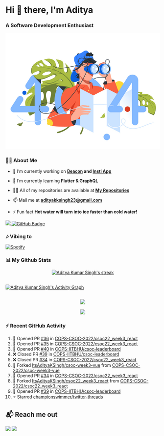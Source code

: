 <h1 align="left"> Hi 👋 there, I'm Aditya</h1>
<!-- <p align="center">
    
[![Typing SVG](https://readme-typing-svg.herokuapp.com?color=%2336BCF7&size=40&center=true&lines=Hi+There!;I'm+Aditya)](https://git.io/typing-svg)
    
</p> -->
<h3 align="left">A Software Development Enthusiast</h3>
<img src="./aditya-home.jpg" />

### 🙋‍♂️ About Me

- 🔭 I’m currently working on **[Beacon](https://github.com/CCExtractor/beacon) and [Insti App](https://github.com/IIT-BHU-InstiApp/IIT-BHU-app)**

- 🌱 I’m currently learning **Flutter & GraphQL**

- 👨‍💻 All of my repositories are available at **[My Repositories](https://github.com/ItsAdityaKSingh?tab=repositories)**

- 📫 Mail me at **adityakksingh23@gmail.com**

- ⚡ Fun fact **Hot water will turn into ice faster than cold water!**


<p align="left">
<a href="https://github.com/ItsAdityaKSingh/github-profile-views-counter">
    <img src="https://komarev.com/ghpvc/?username=itsadityaksingh">
</a> <a href="https://github.com/itsadityaksingh?tab=followers"><img src="https://img.shields.io/github/followers/itsadityaksingh?label=Followers&style=social" alt="GitHub Badge"></a>
</p>
  
### 🎶 Vibing to
[![Spotify](https://spotify-live.vercel.app/api/spotify)](https://open.spotify.com/artist/6VuMaDnrHyPL1p4EHjYLi7?si=3cl_3ZkyRLWj-AUGzT867g)

### 📊 My Github Stats
<!-- [![𝚝𝚛𝚘𝚙𝚑𝚢](https://github-profile-trophy.vercel.app/?username=ItsAdityaKSingh&column=8&margin-w=15&margin-h=15&no-bg=true&no-frame=true&theme=juicyfresh)](https://github.com/ItsAdityaKSingh)

<p align="center">
  <a>
    <img height="150" width="150" src="https://github.com/JayantGoel001/JayantGoel001/blob/master/PNG/left.png">
    <img align="center" src="https://github-readme-streak-stats.herokuapp.com/?user=ItsAdityaKSingh&theme=dark&hide_border=true"/>
    <img height="150" width="150" src="https://github.com/JayantGoel001/JayantGoel001/blob/master/PNG/right.png">
  </a>
</p> -->

<p align="center">
    <a href="https://github.com/SubhamRaoniar28/github-readme-streak-stats">
        <img title="🔥 Get streak stats for your profile at git.io/streak-stats" alt="Aditya Kumar Singh's streak" src="https://github-readme-streak-stats.herokuapp.com/?user=ItsAdityaKSingh&theme=highcontrast&hide_border=true&background=0D1117"/>
    </a>
</p>



<br/>
<a href="https://github.com/kailash360/github-readme-activity-graph"><img alt="Aditya Kumar Singh's Activity Graph" src="https://activity-graph.herokuapp.com/graph?username=itsadityaksingh&bg_color=0D1117&color=FF8539&line=FF8539&point=FFFFFF&hide_border=true" /></a>
<br/>
<br/>
<p align="center"><img src="https://github-readme-stats.vercel.app/api/top-langs/?username=itsadityaksingh&layout=compact"/></p>
<p align="center"><img src="https://github-readme-stats.vercel.app/api?username=ItsAdityaKSingh&show_icons=true&theme=swift" /></p>

### ⚡ Recent GitHub Activity
<!--RECENT_ACTIVITY:start-->
1. 💪 Opened PR [#36](https://github.com/COPS-CSOC-2022/csoc22_week3_react/pull/36) in [COPS-CSOC-2022/csoc22_week3_react](https://github.com/COPS-CSOC-2022/csoc22_week3_react)
2. 💪 Opened PR [#35](https://github.com/COPS-CSOC-2022/csoc22_week3_react/pull/35) in [COPS-CSOC-2022/csoc22_week3_react](https://github.com/COPS-CSOC-2022/csoc22_week3_react)
3. 💪 Opened PR [#40](https://github.com/COPS-IITBHU/csoc-leaderboard/pull/40) in [COPS-IITBHU/csoc-leaderboard](https://github.com/COPS-IITBHU/csoc-leaderboard)
4. ❌ Closed PR [#39](https://github.com/COPS-IITBHU/csoc-leaderboard/pull/39) in [COPS-IITBHU/csoc-leaderboard](https://github.com/COPS-IITBHU/csoc-leaderboard)
5. ❌ Closed PR [#34](https://github.com/COPS-CSOC-2022/csoc22_week3_react/pull/34) in [COPS-CSOC-2022/csoc22_week3_react](https://github.com/COPS-CSOC-2022/csoc22_week3_react)
6. 🔱 Forked [ItsAdityaKSingh/csoc-week3-vue](https://github.com/ItsAdityaKSingh/csoc-week3-vue) from [COPS-CSOC-2022/csoc-week3-vue](https://github.com/COPS-CSOC-2022/csoc-week3-vue)
7. 💪 Opened PR [#34](https://github.com/COPS-CSOC-2022/csoc22_week3_react/pull/34) in [COPS-CSOC-2022/csoc22_week3_react](https://github.com/COPS-CSOC-2022/csoc22_week3_react)
8. 🔱 Forked [ItsAdityaKSingh/csoc22_week3_react](https://github.com/ItsAdityaKSingh/csoc22_week3_react) from [COPS-CSOC-2022/csoc22_week3_react](https://github.com/COPS-CSOC-2022/csoc22_week3_react)
9. 💪 Opened PR [#39](https://github.com/COPS-IITBHU/csoc-leaderboard/pull/39) in [COPS-IITBHU/csoc-leaderboard](https://github.com/COPS-IITBHU/csoc-leaderboard)
10. ⭐ Starred [championswimmer/twitter-threads](https://github.com/championswimmer/twitter-threads)
<!--RECENT_ACTIVITY:end-->



## 📬 Reach me out
<p align="left">
<a href = "https://www.linkedin.com/in/itsadityaksingh/"><img src="https://img.icons8.com/fluent/48/000000/linkedin.png"/></a>
<a href = "https://www.instagram.com/itsadityaksingh/"><img src="https://img.icons8.com/fluent/48/000000/instagram-new.png"/></a>
</p>
